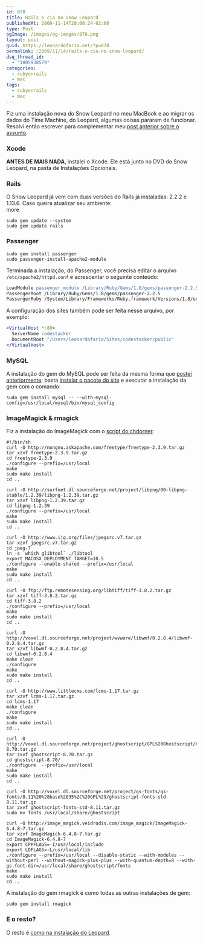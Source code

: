 ```yaml
---
id: 878
title: Rails e cia no Snow Leopard
publishedAt: 2009-11-14T20:00:24-02:00
type: Post
ogImage: /images/og-images/878.png
layout: post
guid: https://leonardofaria.net/?p=878
permalink: /2009/11/14/rails-e-cia-no-snow-leopard/
dsq_thread_id:
  - "1005938579"
categories:
  - rubyonrails
  - mac
tags:
  - rubyonrails
  - mac
---
```

Fiz uma instalação nova do Snow Leopard no meu MacBook e ao migrar os dados do Time Machine, do Leopard, algumas coisas pararam de funcionar. Resolvi então escrever para complementar meu [post anterior sobre o assunto](https://leonardofaria.net/2008/05/24/rails-git-mysql-e-mod_rails-no-leopard/).

### Xcode

**ANTES DE MAIS NADA**, instalei o Xcode. Ele está junto no DVD do Snow Leopard, na pasta de Instalações Opcionais.

### Rails

O Snow Leopard já vem com duas versões do Rails já instaladas: 2.2.2 e 1.13.6. Caso queira atualizar seu ambiente:  
<span className="hidden">more</span>

```shell
sudo gem update --system
sudo gem update rails
```

### Passenger

```shell
sudo gem install passenger
sudo passenger-install-apache2-module
```

Terminada a instalação, do Passenger, você precisa editar o arquivo `/etc/apache2/httpd.conf` e acrescentar o seguinte conteúdo:

```apache
LoadModule passenger_module /Library/Ruby/Gems/1.8/gems/passenger-2.2.5/ext/apache2/mod_passenger.so
PassengerRoot /Library/Ruby/Gems/1.8/gems/passenger-2.2.5
PassengerRuby /System/Library/Frameworks/Ruby.framework/Versions/1.8/usr/bin/ruby
```

A configuração dos sites também pode ser feita nesse arquivo, por exemplo:

```apache
<VirtualHost *:80>
  ServerName codestacker
  DocumentRoot "/Users/leonardofaria/Sites/codestacker/public"
</VirtualHost>
```

### MySQL

A instalação do gem do MySQL pode ser feita da mesma forma que [postei anteriormente](https://leonardofaria.net/2008/08/02/mudancas-no-rails-22/): basta [instalar o pacote do site](http://dev.mysql.com/downloads/mysql/5.1.html#macosx-dmg) e executar a instalação da gem com o comando:

```shell
sudo gem install mysql -- --with-mysql-config=/usr/local/mysql/bin/mysql_config
```

### ImageMagick & rmagick

Fiz a instalação do ImageMagick com o [script do chdorner](http://github.com/chdorner/magick-installer/blob/master/magick-installer.sh):

```shell
#!/bin/sh
curl -O http://nongnu.askapache.com/freetype/freetype-2.3.9.tar.gz
tar xzvf freetype-2.3.9.tar.gz
cd freetype-2.3.9
./configure --prefix=/usr/local
make
sudo make install
cd ..

curl -O http://surfnet.dl.sourceforge.net/project/libpng/00-libpng-stable/1.2.39/libpng-1.2.39.tar.gz
tar xzvf libpng-1.2.39.tar.gz
cd libpng-1.2.39
./configure --prefix=/usr/local
make
sudo make install
cd ..

curl -O http://www.ijg.org/files/jpegsrc.v7.tar.gz
tar xzvf jpegsrc.v7.tar.gz
cd jpeg-7
ln -s `which glibtool` ./libtool
export MACOSX_DEPLOYMENT_TARGET=10.5
./configure --enable-shared --prefix=/usr/local
make
sudo make install
cd ..

curl -O ftp://ftp.remotesensing.org/libtiff/tiff-3.8.2.tar.gz
tar xzvf tiff-3.8.2.tar.gz
cd tiff-3.8.2
./configure --prefix=/usr/local
make
sudo make install
cd ..

curl -O http://voxel.dl.sourceforge.net/project/wvware/libwmf/0.2.8.4/libwmf-0.2.8.4.tar.gz
tar xzvf libwmf-0.2.8.4.tar.gz
cd libwmf-0.2.8.4
make clean
./configure
make
sudo make install
cd ..

curl -O http://www.littlecms.com/lcms-1.17.tar.gz
tar xzvf lcms-1.17.tar.gz
cd lcms-1.17
make clean
./configure
make
sudo make install
cd ..

curl -O http://voxel.dl.sourceforge.net/project/ghostscript/GPL%20Ghostscript/8.70/ghostscript-8.70.tar.gz
tar zxvf ghostscript-8.70.tar.gz
cd ghostscript-8.70/
./configure  --prefix=/usr/local
make
sudo make install
cd ..

curl -O http://voxel.dl.sourceforge.net/project/gs-fonts/gs-fonts/8.11%20%28base%2035%2C%20GPL%29/ghostscript-fonts-std-8.11.tar.gz
tar zxvf ghostscript-fonts-std-8.11.tar.gz
sudo mv fonts /usr/local/share/ghostscript

curl -O http://image_magick.veidrodis.com/image_magick/ImageMagick-6.4.8-7.tar.gz
tar xzvf ImageMagick-6.4.8-7.tar.gz
cd ImageMagick-6.4.8-7
export CPPFLAGS=-I/usr/local/include
export LDFLAGS=-L/usr/local/lib
./configure --prefix=/usr/local --disable-static --with-modules --without-perl --without-magick-plus-plus --with-quantum-depth=8 --with-gs-font-dir=/usr/local/share/ghostscript/fonts
make
sudo make install
cd ..
```

A instalação do gem rmagick é como todas as outras instalações de gem:

```shell
sudo gem install rmagick
```

### E o resto?

O resto é [como na instalação do Leopard](https://leonardofaria.net/2008/05/24/rails-git-mysql-e-mod_rails-no-leopard/).
